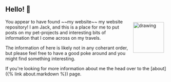 ## Hello! 🤠

<img src="https://s3.jrayner.net/avatar_transparent.png" alt="drawing" width="96" align="right" hspace="10" vspace= "10"/>
You appear to have found ~~my website~~ my website repository! I am Jack, and this is a place for me to put posts on my pet-projects and interesting bits of information that I come across on my travels.

The information of here is likely not in any coherant order, but please feel free to have a good poke around and you might find something interesting.

If you're looking for more information about me the head over to the [about]({% link about.markdown %}) page.